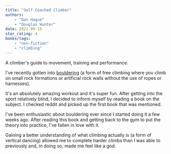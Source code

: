 ```yaml
---
title: "Self Coached Climber"
authors:
    - "Dan Hague"
    - "Douglas Hunter"
date: 2022-09-15
star_rating: 4
books/tags:
    - "non-fiction"
    - "climbing"
---
```

A climber's guide to movement, training and performance.

<!--more-->

I've recently gotten into [bouldering](https://en.wikipedia.org/wiki/Bouldering) (a form of free climbing where you climb on small rock formations or artificial rock walls without the use of ropes or harnesses).

It's an absolutely amazing workout and it's super fun. After getting into the sport relatively blind, I decided to inform myself by reading a book on the subject. I checked reddit and picked up the first book that was mentioned.

I've been enthusiastic about bouldering ever since I started doing it a few weeks ago. After reading this book and getting back to the gym to put the theory into practice, I've fallen in love with it.

Gaining a better understanding of what climbing actually is (a form of vertical dancing) allowed me to complete harder climbs than I was able to previously and, in doing so, made me feel like a god.
